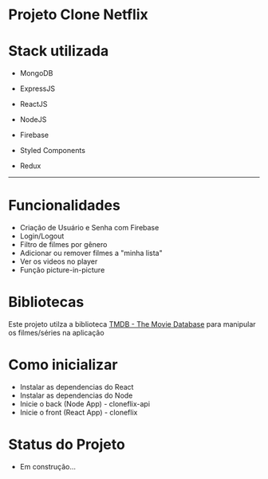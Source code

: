 # Projeto Clone Netflix

# Stack utilizada

* MongoDB
* ExpressJS
* ReactJS
* NodeJS

* Firebase
* Styled Components
* Redux
____________________

# Funcionalidades

* Criação de Usuário e Senha com Firebase
* Login/Logout
* Filtro de filmes por gênero
* Adicionar ou remover filmes a "minha lista"
* Ver os videos no player
* Função picture-in-picture 

# Bibliotecas

Este projeto utilza a biblioteca [TMDB - The Movie Database](https://www.themoviedb.org/?language=pt-BR) para manipular os filmes/séries na aplicação

# Como inicializar

* Instalar as dependencias do React
* Instalar as dependencias do Node
* Inicie o back (Node App) - cloneflix-api
* Inicie o front (React App) - cloneflix

# Status do Projeto

* Em construção... 